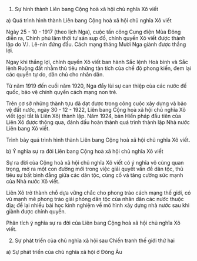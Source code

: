 1. Sự hình thành Liên bang Cộng hoà xã hội chủ nghĩa Xô viết

a) Quá trình hình thành Liên bang Cộng hoà xã hội chủ nghĩa Xô viết

Ngày 25 - 10 - 1917 (theo lịch Nga), cuộc tấn công Cung điện Mùa Đông diễn ra, Chính phủ lâm thời tư sản sụp đổ, chính quyền Xô viết được thành lập do V.I. Lê-nin đứng đầu. Cách mạng tháng Mười Nga giành được thắng lợi.

Ngay khi thắng lợi, chính quyền Xô viết ban hành Sắc lệnh Hoà bình và Sắc lệnh Ruộng đất nhằm thủ tiêu những tàn tích của chế độ phong kiến, đem lại các quyền tự do, dân chủ cho nhân dân.

Từ năm 1919 đến cuối năm 1920, Nga đẩy lùi sự can thiệp của các nước đế quốc, bảo vệ chính quyền cách mạng non trẻ.

Trên cơ sở những thành tựu đã đạt được trong công cuộc xây dựng và bảo vệ đất nước, ngày 30 - 12 - 1922, Liên bang Cộng hoà xã hội chủ nghĩa Xô viết (gọi tắt là Liên Xô) thành lập. Năm 1924, bản Hiến pháp đầu tiên của Liên Xô được thông qua, đánh dấu hoàn thành quá trình thành lập Nhà nước Liên bang Xô viết.

Trình bày quá trình hình thành Liên bang Cộng hoà xã hội chủ nghĩa Xô viết.

b) Ý nghĩa sự ra đời Liên bang Cộng hoà xã hội chủ nghĩa Xô viết

Sự ra đời của Cộng hoà xã hội chủ nghĩa Xô viết có ý nghĩa vô cùng quan trọng, mở ra một con đường mới trong việc giải quyết vấn đề dân tộc, thủ tiêu sự bất bình đẳng giữa các dân tộc, củng cố và tăng cường sức mạnh của Nhà nước Xô viết.

Liên Xô trở thành chỗ dựa vững chắc cho phong trào cách mạng thế giới, có vũ mạnh mẽ phong trào giải phóng dân tộc của nhân dân các nước thuộc địa; để lại nhiều bài học kinh nghiệm về mô hình xây dựng nhà nước sau khi giành được chính quyền.

Phân tích ý nghĩa sự ra đời của Liên bang Cộng hoà xã hội chủ nghĩa Xô viết.

2. Sự phát triển của chủ nghĩa xã hội sau Chiến tranh thế giới thứ hai

a) Sự phát triển của chủ nghĩa xã hội ở Đông Âu